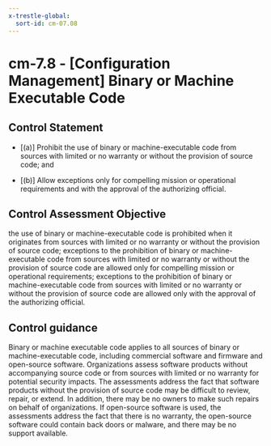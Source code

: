 ```yaml
---
x-trestle-global:
  sort-id: cm-07.08
---
```


# cm-7.8 - \[Configuration Management\] Binary or Machine Executable Code

## Control Statement

- \[(a)\] Prohibit the use of binary or machine-executable code from sources with limited or no warranty or without the provision of source code; and

- \[(b)\] Allow exceptions only for compelling mission or operational requirements and with the approval of the authorizing official.

## Control Assessment Objective

the use of binary or machine-executable code is prohibited when it originates from sources with limited or no warranty or without the provision of source code;
exceptions to the prohibition of binary or machine-executable code from sources with limited or no warranty or without the provision of source code are allowed only for compelling mission or operational requirements;
exceptions to the prohibition of binary or machine-executable code from sources with limited or no warranty or without the provision of source code are allowed only with the approval of the authorizing official.

## Control guidance

Binary or machine executable code applies to all sources of binary or machine-executable code, including commercial software and firmware and open-source software. Organizations assess software products without accompanying source code or from sources with limited or no warranty for potential security impacts. The assessments address the fact that software products without the provision of source code may be difficult to review, repair, or extend. In addition, there may be no owners to make such repairs on behalf of organizations. If open-source software is used, the assessments address the fact that there is no warranty, the open-source software could contain back doors or malware, and there may be no support available.
